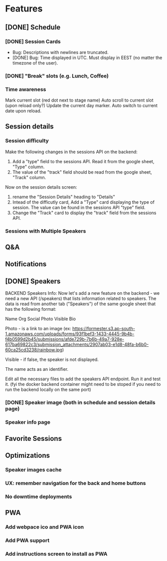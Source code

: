 # Features

## [DONE] Schedule
### [DONE] Session Cards
- Bug: Descriptions with newlines are truncated.
- [DONE] Bug: Time displayed in UTC. Must display in EEST (no matter the timezone of the user).
### [DONE] "Break" slots (e.g. Lunch, Coffee)


### Time awareness
Mark current slot (red dot next to stage name)
Auto scroll to current slot (upon reload only?)
Update the current day marker. 
Auto switch to current date upon reload.

## Session details
### Session difficulty
Make the following changes in the sessions API on the backend:
1. Add a "type" field to the sessions API. Read it from the google sheet, "Type" column.
2. The value of the "track" field should be read from the google sheet, "Track" column.



Now on the session details screen:
1. rename the "Session Details" heading to "Details" 
2. Intead of the difficutly card, Add a "Type" card displaying the type of session. The value can be found in the sessions API "type" field.
3. Change the "Track" card to display the "track" field from the sessions API.


### Sessions with Multiple Speakers

## Q&A

## Notifications

## [DONE] Speakers
BACKEND Speakers Info: Now let's add a new feature on the backend - we need a new API (/speakers) that lists information related to speakers. The data is read from another tab ("Speakers") of the same google sheet that has the following format:

Name	Org	Social	Photo	Visible	Bio

Photo - is a link to an image (ex: https://formester.s3.ap-south-1.amazonaws.com/uploads/forms/93f1bef3-1433-4445-9b4b-f4b0599d2b45/submissions/afde729b-7b6b-49a7-928e-617ba69822c3/submission_attachments/2907ab03-e1d8-48fa-b6b0-60ca25cd3238/rainbow.jpg)

Visible - if false, the speaker is not displayed.

The name acts as an identifier. 

Edit all the necessary files to add the speakers API endpoint. Run it and test it. (fyi the docker backend container might need to be stoped if you need to run the backend locally on the same port)

### [DONE] Speaker image (both in schedule and session details page)
### Speaker info page


## Favorite Sessions

## Optimizations
### Speaker images cache
### UX: remember navigation for the back and home buttons
### No downtime deployments

## PWA
### Add webpace ico and PWA icon
### Add PWA support
### Add instructions screen to install as PWA
